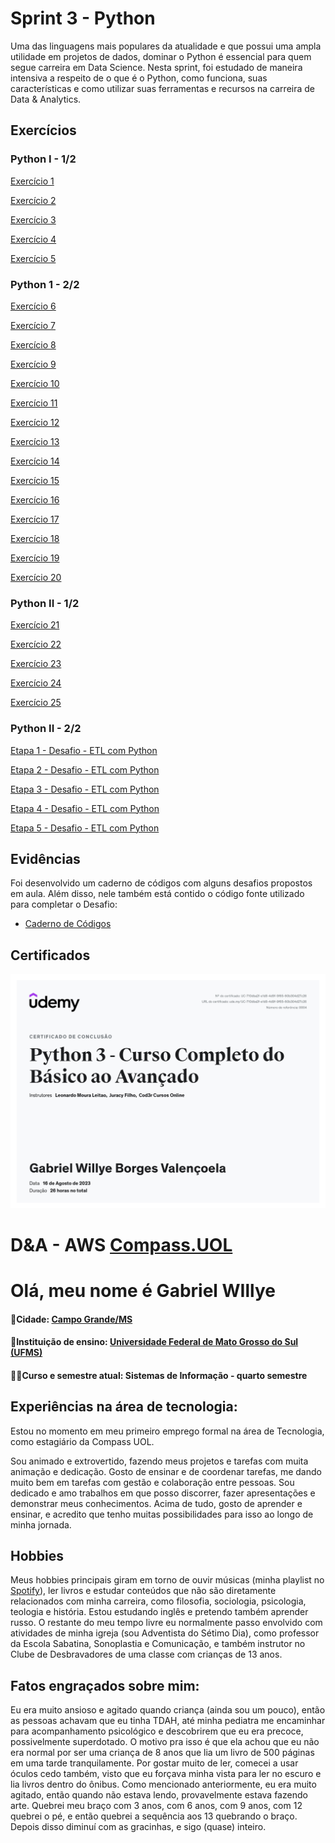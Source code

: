 # Sprint 3 - Python

Uma das linguagens mais populares da atualidade e que possui uma ampla utilidade em projetos de dados, dominar o Python é essencial para quem segue carreira em Data Science. Nesta sprint, foi estudado de maneira intensiva a respeito de o que é o Python, como funciona, suas características e como utilizar suas ferramentas e recursos na carreira de Data & Analytics.

## Exercícios

### Python I - 1/2
[Exercício 1](exercicios/ex1.py)

[Exercício 2](exercicios/ex2.py)

[Exercício 3](exercicios/ex3.py)

[Exercício 4](exercicios/ex4.py)

[Exercício 5](exercicios/ex5.py)

### Python 1 - 2/2

[Exercício 6](exercicios/ex6.py)

[Exercício 7](exercicios/ex7.py)

[Exercício 8](exercicios/ex8.py)

[Exercício 9](exercicios/ex9.py)

[Exercício 10](exercicios/ex10.py)

[Exercício 11](exercicios/ex11.py)

[Exercício 12](exercicios/ex12.py)

[Exercício 13](exercicios/ex13.py)

[Exercício 14](exercicios/ex14.py)

[Exercício 15](exercicios/ex15.py)

[Exercício 16](exercicios/ex16.py)

[Exercício 17](exercicios/ex17.py)

[Exercício 18](exercicios/ex18.py)

[Exercício 19](exercicios/ex19.py)

[Exercício 20](exercicios/ex20.py)

### Python II - 1/2

[Exercício 21](exercicios/ex21.py)

[Exercício 22](exercicios/ex22.py)

[Exercício 23](exercicios/ex23.py)

[Exercício 24](exercicios/ex24.py)

[Exercício 25](exercicios/ex25.py)

### Python II - 2/2

[Etapa 1 - Desafio - ETL com Python](exercicios/Desafio/etapa-1.txt)

[Etapa 2 - Desafio - ETL com Python](exercicios/Desafio/etapa-2.txt)

[Etapa 3 - Desafio - ETL com Python](exercicios/Desafio/etapa-3.txt)

[Etapa 4 - Desafio - ETL com Python](exercicios/Desafio/etapa-4.txt)

[Etapa 5 - Desafio - ETL com Python](exercicios/Desafio/etapa-5.txt)

## Evidências

Foi desenvolvido um caderno de códigos com alguns desafios propostos em aula. Além disso, nele também está contido o código fonte utilizado para completar o Desafio:
* [Caderno de Códigos](evidencias/Notas%20Do%20Curso.ipynb)

## Certificados

![Certificado do curso de Python3](certificados/../Sprint_3/certificados/Python3.jpg)

# D&A - AWS [Compass.UOL](https://compass.uol/pt/home/?utm_source=google-ads&utm_medium=ppc&utm_campaign=compasso-uol-institucional&utm_term=compass+uol)

# Olá, meu nome é Gabriel WIllye

#### 🏡Cidade: [Campo Grande/MS](https://www.google.com.br/maps/place/Campo+Grande,+MS/@-20.6258611,-54.8465322,10z/data=!3m1!4b1!4m6!3m5!1s0x9486f3f8b2834447:0xa35a7db8b968e5fd!8m2!3d-20.6281521!4d-54.5218074!16s%2Fg%2F11rgdh3sd7?entry=ttu)
#### 🏫Instituição de ensino: [Universidade Federal de Mato Grosso do Sul (UFMS)](https://www.ufms.br/)
#### 👨‍🎓Curso e semestre atual: Sistemas de Informação - quarto semestre

## Experiências na área de tecnologia:

Estou no momento em meu primeiro emprego formal na área de Tecnologia, como estagiário da Compass UOL.

Sou animado e extrovertido, fazendo meus projetos e tarefas com muita animação e dedicação. Gosto de ensinar e de coordenar tarefas, me dando muito bem em tarefas com gestão e colaboração entre pessoas. Sou dedicado e amo trabalhos em que posso discorrer, fazer apresentações e demonstrar meus conhecimentos. Acima de tudo, gosto de aprender e ensinar, e acredito que tenho muitas possibilidades para isso ao longo de minha jornada.

## Hobbies

Meus hobbies principais giram em torno de ouvir músicas (minha playlist no [Spotify](https://open.spotify.com/playlist/60y6pGtZ0K207UEY6QipqZ?si=4da97c4284724c35)), ler livros e estudar conteúdos que não são diretamente relacionados com minha carreira, como filosofia, sociologia, psicologia, teologia e história. Estou estudando inglês e pretendo também aprender russo.
O restante do meu tempo livre eu normalmente passo envolvido com atividades de minha igreja (sou Adventista do Sétimo Dia), como professor da Escola Sabatina, Sonoplastia e Comunicação, e também instrutor no Clube de Desbravadores de uma classe com crianças de 13 anos. 

## Fatos engraçados sobre mim:

Eu era muito ansioso e agitado quando criança (ainda sou um pouco), então as pessoas achavam que eu tinha TDAH, até minha pediatra me encaminhar para acompanhamento psicológico e descobrirem que eu era precoce, possivelmente superdotado. O motivo pra isso é que ela achou que eu não era normal por ser uma criança de 8 anos que lia um livro de 500 páginas em uma tarde tranquilamente.
Por gostar muito de ler, comecei a usar óculos cedo também, visto que eu forçava minha vista para ler no escuro e lia livros dentro do ônibus. Como mencionado anteriormente, eu era muito agitado, então quando não estava lendo, provavelmente estava fazendo arte. Quebrei meu braço com 3 anos, com 6 anos, com 9 anos, com 12 quebrei o pé, e então quebrei a sequência aos 13 quebrando o braço. Depois disso diminuí com as gracinhas, e sigo (quase) inteiro.
